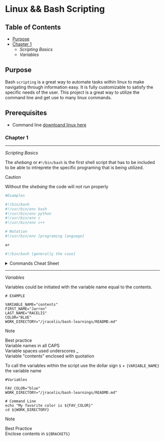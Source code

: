 # Linux && Bash Scripting

## Table of Contents

* [Purpose](#purpose)
* [Chapter 1](#chapter-1)
  * _Scripting Basics_
  * _Variables_
## Purpose
Bash `scripting` is a great way to automate tasks within linux to make navigating through information easy. It is fully customizable to satisfy the specific needs of the user. This project is a great way to utilize the command line and get use to many linux commands.

## Prerequisites
* Command line [downloand linux here](https://ubuntu.com/desktop/wsl)

### Chapter 1 
---
_Scripting Basics_

The _shebang_ or `#!/bin/bash` is the first shell script that has to be included to be able to intreprete the specific programing that is being utilized.

> [!CAUTION]
> Without the _shebang_ the code will not run properly


```bash
#Examples

#!/bin/bash
#!/usr/bin/env bash
#!/usr/bin/env python
#!/usr/bin/env c
#!/usr/bin/env c++

# Notation
#!/usr/bin/env [programing language]

or

#!/bin/bash [generally the case]
```

<details>

<summary>Commands Cheat Sheet</summary>

| Commands | Description           |
|----------|-----------
| echo     | to display output                             
| cd       | to change directories
| ls       | to list contents in directory
| chmod    |
| grep     |
| awk      |
| sort     |
| find     |
| 

</details>

---

_Variables_

Variables could be initiated with the variable name equal to the contents. 

```
# EXAMPLE

VARIABLE_NAME="contents"
FIRST_NAME="Jarron"
LAST_NAME="RACELIS"
COLOR="BLUE"
WORK_DIRECTORY="/jracelis/bash-learnings/READMD.md"
```

> [!NOTE]
> Best practice   
> Variable names in all CAPS  
> Variable spaces used underscores _  
> Variable "contents" enclosed with quotation

To call the variables within the script use the dollar sign `$` +  `{VARIABLE_NAME}` the variable name 

```
#Variables

FAV_COLOR="blue"
WORK_DIRECTORY="/jracelis/bash-learnings/READMD.md"

# Command Line
echo "My favorite color is ${FAV_COLOR}"
cd ${WORK_DIRECTORY}

```
> [!NOTE]
> Best Practice  
> Enclose contents in `${BRACKETS}` 